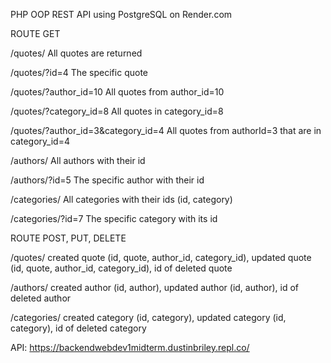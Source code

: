 PHP OOP REST API using PostgreSQL on Render.com

ROUTE	GET

/quotes/  All quotes are returned

/quotes/?id=4	The specific quote

/quotes/?author_id=10	All quotes from author_id=10

/quotes/?category_id=8	All quotes in category_id=8

/quotes/?author_id=3&category_id=4	All quotes from authorId=3 that are in category_id=4

/authors/	All authors with their id

/authors/?id=5	The specific author with their id

/categories/	All categories with their ids (id, category)

/categories/?id=7	The specific category with its id

ROUTE	POST, PUT, DELETE

/quotes/	created quote (id, quote, author_id, category_id),	updated quote (id, quote, author_id, category_id),	id of deleted quote

/authors/	created author (id, author),	updated author (id, author),	id of deleted author

/categories/	created category (id, category),	updated category (id, category),	id of deleted category

API: https://backendwebdev1midterm.dustinbriley.repl.co/
